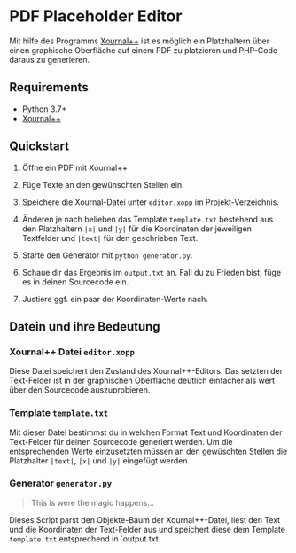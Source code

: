# PDF Placeholder Editor

Mit hilfe des Programms [Xournal++](https://github.com/xournalpp/xournalpp) ist es möglich ein Platzhaltern über einen graphische Oberfläche auf einem PDF zu platzieren und PHP-Code daraus zu generieren.


## Requirements

 - Python 3.7+
 - [Xournal++](https://github.com/xournalpp/xournalpp)


## Quickstart

1. Öffne ein PDF mit Xournal++

2. Füge Texte an den gewünschten Stellen ein.

3. Speichere die Xournal-Datei unter `editor.xopp` im Projekt-Verzeichnis.

4. Änderen je nach belieben das Template `template.txt` bestehend aus den Platzhaltern `|x|` und `|y|` für die Koordinaten der jeweiligen Textfelder und `|text|` für den geschrieben Text.

5. Starte den Generator mit `python generator.py`.

6. Schaue dir das Ergebnis im `output.txt` an. Fall du zu Frieden bist, füge es in deinen Sourcecode ein.

7. Justiere ggf. ein paar der Koordinaten-Werte nach.


## Datein und ihre Bedeutung

### Xournal++ Datei `editor.xopp`

Diese Datei speichert den Zustand des Xournal++-Editors.
Das setzten der Text-Felder ist in der graphischen Oberfläche deutlich einfacher als wert über den Sourcecode auszuprobieren.

### Template `template.txt`

Mit dieser Datei bestimmst du in welchen Format Text und Koordinaten der Text-Felder für deinen Sourcecode generiert werden. Um die entsprechenden Werte einzusetzten müssen an den gewüschten Stellen die Platzhalter `|text|`, `|x|` und `|y|` eingefügt werden.

### Generator `generator.py`

> This is were the magic happens...

Dieses Script parst den Objekte-Baum der Xournal++-Datei, liest den Text und die Koordinaten der Text-Felder aus und speichert diese dem Template `template.txt` entsprechend in `output.txt
